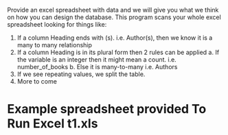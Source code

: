 Provide an excel spreadsheet with data and we will give you what 
we think on how you can design the database. This program scans your 
whole excel spreadsheet looking for things like:
1.	If a column Heading ends with (s). i.e. Author(s), then we know 
	it is a many to many relationship
2.	If a column Heading is in its plural form then 2 rules can be applied
	a.	If the variable is an integer then it might mean a count. i.e. number_of_books
	b.	Else it is many-to-many i.e. Authors
3.	If we see repeating values, we split the table.
4.	More to come

Example spreadsheet provided
To Run Excel t1.xls
==============